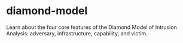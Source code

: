 # diamond-model
Learn about the four core features of the Diamond Model of Intrusion Analysis: adversary, infrastructure, capability, and victim.
